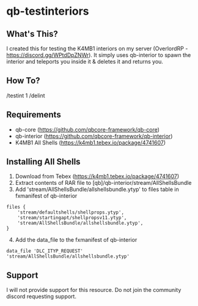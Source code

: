 # qb-testinteriors
## What's This?
I created this for testing the K4MB1 interiors on my server (OverlordRP - https://discord.gg/WPtdDpZNWr). It simply uses qb-interior to spawn the interior and teleports you inside it & deletes it and returns you.

## How To?
/testint 1
/delint

## Requirements
 - qb-core (https://github.com/qbcore-framework/qb-core)
 - qb-interior (https://github.com/qbcore-framework/qb-interior)
 - K4MB1 All Shells (https://k4mb1.tebex.io/package/4741607)

## Installing All Shells
1) Download from Tebex (https://k4mb1.tebex.io/package/4741607)
2) Extract contents of RAR file to [qb]/qb-interior/stream/AllShellsBundle
3) Add 'stream/AllShellsBundle/allshellsbundle.ytyp' to files table in fxmanifest of qb-interior
```
files {
	'stream/defaultshells/shellprops.ytyp',
	'stream/startingapt/shellpropsv11.ytyp',
	'stream/AllShellsBundle/allshellsbundle.ytyp',
}
```
4) Add the data_file to the fxmanifest of qb-interior
```
data_file 'DLC_ITYP_REQUEST' 'stream/AllShellsBundle/allshellsbundle.ytyp'
```

## Support
I will not provide support for this resource. Do not join the community discord requesting support.
